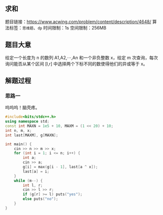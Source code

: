 ## 求和

题目链接：<https://www.acwing.com/problem/content/description/4648/>
算法标签：`思维题`、`dp`
时间限制：1s
空间限制：256MB

## 题目大意
给定一个长度为 n 的数列 A1,A2,⋅⋅⋅,An 和一个非负整数 x，给定 m 次查询，每次询问能否从某个区间 [l,r] 中选择两个下标不同的数使得他们的异或等于 x。


## 解题过程

### 思路一

呜呜呜！脑壳疼。
```cpp
#include<bits/stdc++.h>
using namespace std;
const int MAXN = 1e5 + 10, MAXM = (1 << 20) + 10;
int n, m, x;
int last[MAXM], g[MAXN];

int main() {
	cin >> n >> m >> x;
	for (int i = 1; i <= n; i++) {
		int a;
		cin >> a;
		g[i] = max(g[i - 1], last[a ^ x]);
		last[a] = i;
	}
	while (m--) {
		int l, r;
		cin >> l >> r;
		if (g[r] >= l) puts("yes");
		else puts("no");
	}
}
```